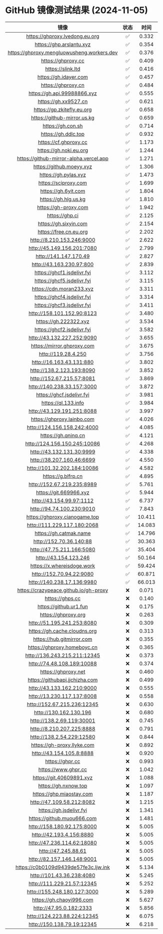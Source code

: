 # GitHub 镜像测试结果 (2024-11-05)

|  镜像  |  状态  |  时间  |
| :----: | :----: | :----: |
| https://ghproxy.lvedong.eu.org | ✅ | 0.332 |
| https://ghp.arslantu.xyz | ✅ | 0.354 |
| https://ghproxy.mengluowusheng.workers.dev | ✅ | 0.376 |
| https://ghproxy.cc | ✅ | 0.409 |
| https://slink.ltd | ✅ | 0.416 |
| https://gh.idayer.com | ✅ | 0.457 |
| https://ghproxy.cn | ✅ | 0.484 |
| https://gh.api.99988866.xyz | ✅ | 0.555 |
| https://gh.xx9527.cn | ✅ | 0.621 |
| https://gp.zkitefly.eu.org | ✅ | 0.658 |
| https://github-mirror.us.kg | ✅ | 0.659 |
| https://gh.con.sh | ✅ | 0.714 |
| https://gh.ddlc.top | ✅ | 0.932 |
| https://cf.ghproxy.cc | ✅ | 1.173 |
| https://gh.noki.eu.org | ✅ | 1.244 |
| https://github-mirror-alpha.vercel.app | ✅ | 1.271 |
| https://github.moeyy.xyz | ✅ | 1.306 |
| https://gh.pylas.xyz | ✅ | 1.473 |
| https://sciproxy.com | ✅ | 1.699 |
| https://gh.6yit.com | ✅ | 1.804 |
| https://gh.hlg.us.kg | ✅ | 1.810 |
| https://gh-proxy.com | ✅ | 1.942 |
| https://ghp.ci | ✅ | 2.125 |
| https://gh.sixyin.com | ✅ | 2.154 |
| https://free.cn.eu.org | ✅ | 2.202 |
| http://8.210.153.246:9000 | ✅ | 2.622 |
| http://45.149.156.201:7080 | ✅ | 2.799 |
| http://141.147.170.49 | ✅ | 2.827 |
| http://43.163.230.97:800 | ✅ | 2.839 |
| https://ghcf1.jsdelivr.fyi | ✅ | 3.112 |
| https://ghcf5.jsdelivr.fyi | ✅ | 3.115 |
| https://cdn.moran233.xyz | ✅ | 3.311 |
| https://ghcf4.jsdelivr.fyi | ✅ | 3.314 |
| https://ghcf3.jsdelivr.fyi | ✅ | 3.411 |
| http://158.101.152.90:8123 | ✅ | 3.480 |
| https://gh.222322.xyz | ✅ | 3.534 |
| https://ghcf2.jsdelivr.fyi | ✅ | 3.582 |
| http://43.132.227.252:9090 | ✅ | 3.655 |
| https://mirror.ghproxy.com | ✅ | 3.675 |
| http://119.28.4.250 | ✅ | 3.756 |
| http://16.163.43.131:880 | ✅ | 3.802 |
| http://138.2.123.193:8090 | ✅ | 3.852 |
| http://152.67.215.57:8081 | ✅ | 3.869 |
| http://140.238.33.157:3000 | ✅ | 3.872 |
| https://ghcf.jsdelivr.fyi | ✅ | 3.981 |
| https://ql.133.info | ✅ | 3.984 |
| http://43.129.191.251:8088 | ✅ | 3.997 |
| https://ghproxy.lainbo.com | ✅ | 4.026 |
| http://124.156.158.242:4000 | ✅ | 4.085 |
| https://gh.qninq.cn | ✅ | 4.121 |
| http://124.156.150.245:10086 | ✅ | 4.268 |
| http://43.132.131.30:9999 | ✅ | 4.338 |
| http://38.207.160.46:6699 | ✅ | 4.550 |
| http://101.32.202.184:10086 | ✅ | 4.582 |
| https://g.blfrp.cn | ✅ | 4.895 |
| http://152.67.219.235:8989 | ✅ | 5.761 |
| https://git.669966.xyz | ✅ | 5.944 |
| http://43.154.99.97:1112 | ✅ | 6.737 |
| http://94.74.100.230:9010 | ✅ | 7.843 |
| https://ghproxy.cianogame.top | ✅ | 10.411 |
| http://111.229.117.180:2068 | ✅ | 14.083 |
| https://gh.catmak.name | ✅ | 14.796 |
| http://152.70.36.140:88 | ✅ | 30.363 |
| http://47.75.211.166:5080 | ✅ | 35.404 |
| http://43.154.123.246 | ✅ | 50.164 |
| https://x.whereisdoge.work | ✅ | 59.424 |
| http://152.70.94.22:9080 | ✅ | 60.871 |
| http://140.238.17.136:9980 | ✅ | 66.013 |
| https://crazypeace.github.io/gh-proxy | ❌ | 0.071 |
| https://ghps.cc | ❌ | 0.140 |
| https://github.ur1.fun | ❌ | 0.175 |
| https://ghproxy.org | ❌ | 0.263 |
| http://51.195.241.253:8080 | ❌ | 0.309 |
| https://gh.cache.cloudns.org | ❌ | 0.313 |
| https://hub.gitmirror.com | ❌ | 0.355 |
| https://ghproxy.homeboyc.cn | ❌ | 0.365 |
| http://136.243.215.211:12345 | ❌ | 0.373 |
| http://74.48.108.189:10088 | ❌ | 0.374 |
| https://ghproxy.net | ❌ | 0.460 |
| https://githubapi.jjchizha.com | ❌ | 0.499 |
| http://43.133.162.210:9000 | ❌ | 0.555 |
| http://13.230.117.137:8008 | ❌ | 0.558 |
| http://152.67.215.236:12345 | ❌ | 0.630 |
| http://130.162.130.196 | ❌ | 0.680 |
| http://138.2.69.119:30001 | ❌ | 0.745 |
| http://8.210.207.225:8888 | ❌ | 0.791 |
| http://138.2.54.229:12580 | ❌ | 0.844 |
| https://gh-proxy.llyke.com | ❌ | 0.892 |
| http://43.154.105.8:8888 | ❌ | 0.920 |
| https://ghpr.cc | ❌ | 0.993 |
| https://www.ghpr.cc | ❌ | 1.042 |
| https://git.40609891.xyz | ❌ | 1.088 |
| https://gh.nxnow.top | ❌ | 1.097 |
| https://ghp.miaostay.com | ❌ | 1.187 |
| http://47.109.58.212:8082 | ❌ | 1.215 |
| https://gh.jsdelivr.fyi | ❌ | 1.341 |
| https://github.muou666.com | ❌ | 1.481 |
| http://158.180.92.175:8000 | ❌ | 5.005 |
| http://42.193.4.156:8880 | ❌ | 5.005 |
| http://47.236.114.62:18080 | ❌ | 5.005 |
| http://47.245.88.61 | ❌ | 5.005 |
| http://82.157.146.148:9001 | ❌ | 5.005 |
| https://c0b0109d9439de57fe3c.ljw.ink | ❌ | 5.134 |
| http://101.43.36.238:4080 | ❌ | 5.245 |
| http://111.229.21.57:12345 | ❌ | 5.252 |
| http://155.248.180.127:3000 | ❌ | 5.289 |
| https://gh.chaoyi996.com | ❌ | 5.627 |
| http://47.95.0.182:2333 | ❌ | 5.856 |
| http://124.223.88.224:12345 | ❌ | 6.075 |
| http://150.138.79.19:12345 | ❌ | 6.218 |
